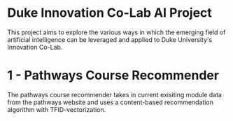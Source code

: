 # Duke Innovation Co-Lab AI Project 
This project aims to explore the various ways in which the emerging field of artificial intelligence can be leveraged and applied to Duke University's Innovation Co-Lab. 
# 1 - Pathways Course Recommender 
The pathways course recommender takes in current exisiting module data from the pathways website and uses a content-based recommendation algorithm with TFID-vectorization.  
